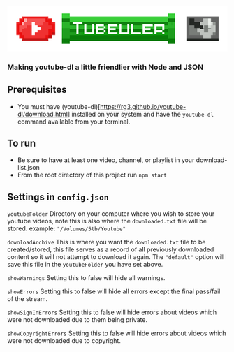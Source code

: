 ![Tubeuler](./brand/tubeuler-logo.png)

### Making youtube-dl a little friendlier with Node and JSON

## Prerequisites

* You must have (youtube-dl)[https://rg3.github.io/youtube-dl/download.html] installed on your system and have the `youtube-dl` command available from your terminal.

## To run

* Be sure to have at least one video, channel, or playlist in your download-list.json
* From the root directory of this project run `npm start`

## Settings in `config.json`

`youtubeFolder`
Directory on your computer where you wish to store your youtube videos, note this is also where the `downloaded.txt` file will be stored.
example: `"/Volumes/5tb/Youtube"`

`downloadArchive`
This is where you want the `downloaded.txt` file to be created/stored, this file serves as a record of all previously downloaded content so it will not attempt to download it again. The `"default"` option will save this file in the `youtubeFolder` you have set above.

`showWarnings`
Setting this to false will hide all warnings.

`showErrors`
Setting this to false will hide all errors except the final pass/fail of the stream.

`showSignInErrors`
Setting this to false will hide errors about videos which were not downloaded due to them being private.

`showCopyrightErrors`
Setting this to false will hide errors about videos which were not downloaded due to copyright.
